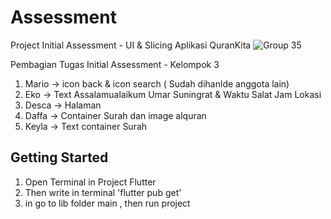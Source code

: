 # Assessment

Project Initial Assessment - UI & Slicing Aplikasi QuranKita
![Group 35](https://github.com/Daffaaditya2807/Grup3_Initial_Assessment/assets/112993458/3feb1d2c-23cc-49cf-b645-164bdc69178a)



Pembagian Tugas Initial Assessment - Kelompok 3
1. Mario -> icon back & icon search ( Sudah dihanlde anggota lain)
2. Eko -> Text Assalamualaikum Umar Suningrat & Waktu Salat Jam Lokasi
3. Desca -> Halaman 
4. Daffa -> Container Surah dan image alquran
5. Keyla -> Text container Surah

## Getting Started

1. Open Terminal in Project Flutter
2. Then write in terminal 'flutter pub get'
3. in go to lib folder main , then run project
